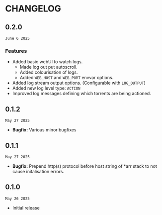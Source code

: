 # CHANGELOG

## 0.2.0

`June 6 2025`

### Features

* Added basic webUI to watch logs.
  * Made log out put autoscroll.
  * Added colourisation of logs.
  * Added `WEB_HOST` and `WEB_PORT` envvar options.
* Added log stream output options. (Configurable with `LOG_OUTPUT`)
* Added new log level type: `ACTION`
* Improved log messages defining which torrents are being actioned.

## 0.1.2

`May 27 2025`

* **Bugfix:** Various minor bugfixes

## 0.1.1

`May 27 2025`

* **Bugfix:** Prepend http(s) protocol before host string of *arr stack to not cause initalisation errors.

## 0.1.0

`May 26 2025`

* Initial release
